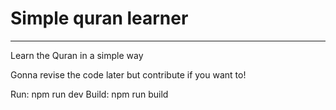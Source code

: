 # Simple quran learner
---
Learn the Quran in a simple way

Gonna revise the code later but contribute if you want to!

Run: npm run dev
Build: npm run build

